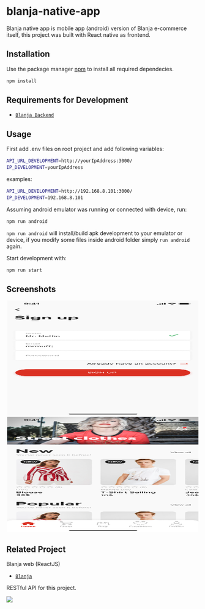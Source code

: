 # blanja-native-app

Blanja native app is mobile app (android) version of Blanja e-commerce itself, this project was built with React native as frontend.

## Installation

Use the package manager [npm](https://www.npmjs.com/get-npm) to install all required dependecies.
```bash
npm install
```

## Requirements for Development 
- [`Blanja Backend`](https://github.com/handa26/products-api)

## Usage

First add .env files on root project and add following variables:
```bash
API_URL_DEVELOPMENT=http://yourIpAddress:3000/
IP_DEVELOPMENT=yourIpAddress
```
examples:
```bash
API_URL_DEVELOPMENT=http://192.168.8.101:3000/
IP_DEVELOPMENT=192.168.8.101
```

Assuming android emulator was running or connected with device, run:
```bash
npm run android
```
`npm run android` will install/build apk development to your emulator or device, if you
modify some files inside android folder simply `run android` again.

Start development with:
```bash
npm run start
```

## Screenshots

<div align="center">
  <img width="500px" height="300px" src="./src/assets/images/sign-up.png">
  <img width="500px" height="300px" src="./src/assets/images/home.png">
</div>


## Related Project

Blanja web (ReactJS)
- [`Blanja`](https://github.com/handa26/blanja-frontend)

RESTful API for this project.

<a href="https://github.com/handa26/products-api">
<img src="https://img.shields.io/badge/Blanja%20Native-Repository-blue.svg?style=popout&logo=github"/>
</a>